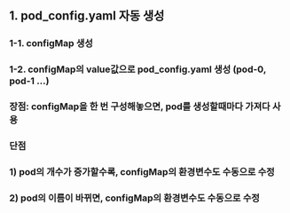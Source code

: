 ## 1. pod_config.yaml 자동 생성
### 1-1. configMap 생성
### 1-2. configMap의 value값으로 pod_config.yaml 생성 (pod-0, pod-1 ...)
### 장점: configMap을 한 번 구성해놓으면, pod를 생성할때마다 가져다 사용
### 단점 
### 1) pod의 개수가 증가할수록, configMap의 환경변수도 수동으로 수정
### 2) pod의 이름이 바뀌면, configMap의 환경변수도 수동으로 수정

